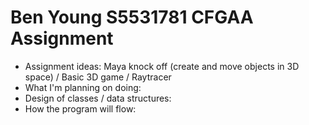 # Ben Young S5531781 CFGAA Assignment

- Assignment ideas: Maya knock off (create and move objects in 3D space) / Basic 3D game / Raytracer
- What I'm planning on doing:
- Design of classes / data structures:
- How the program will flow: